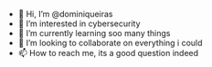 - 👋 Hi, I’m @dominiqueiras
- 👀 I’m interested in cybersecurity
- 🌱 I’m currently learning soo many things
- 💞️ I’m looking to collaborate on everything i could
- 📫 How to reach me, its a good question indeed

<!---
dominiqueiras/dominiqueiras is a ✨ special ✨ repository because its `README.md` (this file) appears on your GitHub profile.
You can click the Preview link to take a look at your changes.
--->
